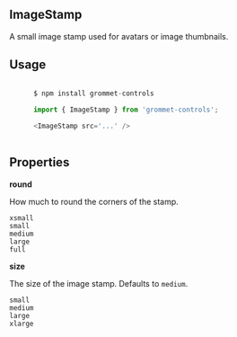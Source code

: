 ## ImageStamp
A small image stamp used for avatars or image thumbnails.
      

## Usage

```javascript

      $ npm install grommet-controls
 
      import { ImageStamp } from 'grommet-controls';

      <ImageStamp src='...' />
    
```

## Properties

**round**

How much to round the corners of the stamp.

```
xsmall
small
medium
large
full
```

**size**

The size of the image stamp. Defaults to `medium`.

```
small
medium
large
xlarge
```
  